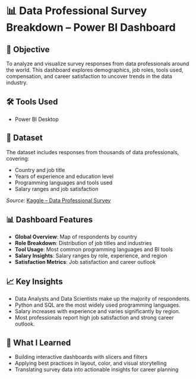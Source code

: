 # 📊 Data Professional Survey Breakdown – Power BI Dashboard

## 📌 Objective
To analyze and visualize survey responses from data professionals around the world. This dashboard explores demographics, job roles, tools used, compensation, and career satisfaction to uncover trends in the data industry.

## 🛠️ Tools Used
- Power BI Desktop

## 📂 Dataset
The dataset includes responses from thousands of data professionals, covering:
- Country and job title
- Years of experience and education level
- Programming languages and tools used
- Salary ranges and job satisfaction

_Source_: [Kaggle – Data Professional Survey](https://www.kaggle.com/datasets/alexisbcook/data-professional-survey)

## 📊 Dashboard Features
- **Global Overview**: Map of respondents by country
- **Role Breakdown**: Distribution of job titles and industries
- **Tool Usage**: Most common programming languages and BI tools
- **Salary Insights**: Salary ranges by role, experience, and region
- **Satisfaction Metrics**: Job satisfaction and career outlook

## 📈 Key Insights
- Data Analysts and Data Scientists make up the majority of respondents.
- Python and SQL are the most widely used programming languages.
- Salary increases with experience and varies significantly by region.
- Most professionals report high job satisfaction and strong career outlook.

## 🧠 What I Learned
- Building interactive dashboards with slicers and filters
- Applying best practices in layout, color, and visual storytelling
- Translating survey data into actionable insights for career planning
